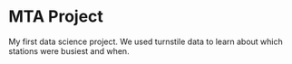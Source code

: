 # MTA Project
My first data science project.  We used turnstile data to learn about which stations were busiest and when.
